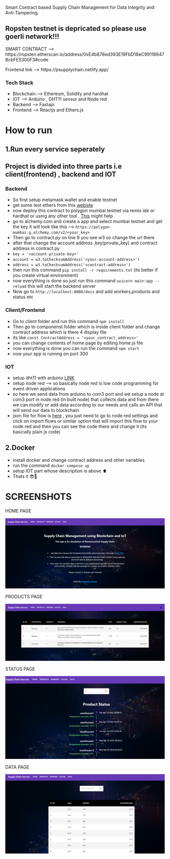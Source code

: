 
Smart Contract based Supply Chain Management for Data Integrity and Anti-Tampering.
## Ropsten testnet is depricated so please use goerli network!!!
<p> SMART CONTRACT -->  https://ropsten.etherscan.io/address/0xE4b876ed393E19FbD18eC99118647BcbFE5300F3#code </p>
<p> Frontend link  --> https://psupplychain.netlify.app/ </p>

<h3> Tech Stack </h3>
<ul>
  <li>Blockchain --> Ethereum, Solidity and hardhat </li>
  <li> IOT --> Arduino , DHT11 sensor  and Node red </li>
  <li> Backend --> Fastapi </li>
  <li> Frontend --> Reactjs and Ethers.js </li>
</ul>


# How to run 

## 1.Run every service seperately

## Project is divided into three parts i.e  client(frontend) , backend and IOT 

### Backend

- So first setup metamask wallet and enable testnet
- get some test ethers from this [webiste](https://mumbaifaucet.com/)
- now deploy this contract to polygon mumbai testnet via remix ide or hardhat or using any other tool . [This](https://wiki.polygon.technology/docs/develop/remix/) might help
- go to alchemy.com and create a app and select mumbai testnet and get the key it will look like this --> `https://polygon-mumbai.g.alchemy.com/v2/<your_key>`
- Then go to contract.py on line 9 you see w3 so change the url there 
- after that change the account address ,key(private_key) and contract address in contract.py
- `key = '<account-private-key>' `
- `account = w3.toChecksumAddress('<your-account-address>')  `
- `address = w3.toChecksumAddress('<contract-address>')`
- then run this command `pip install -r requirements.txt` (its better if you create virtual environment)
- now everything is done so just run this command `uvicorn main:app --reload` this will start the backend server
- Now go to `http://localhost:8000/docs` and add workers,products and status etc


### Client/Frontend

- Go to client folder and run this command `npm install`
-  Then go to componenst folder which is inside client folder and change contract address which is there 4 display file
- its like `const ContractAddress = '<your_contract_address>' `
- you can change contents of home page by editing home.js file 
- now everything is done you can run the command `npm start`
- now your app is runnng on port 300

### IOT 

- setup dht11 with arduino [LINK](https://randomnerdtutorials.com/complete-guide-for-dht11dht22-humidity-and-temperature-sensor-with-arduino/)
- setup node red --> so basically node red is low code programming for event driven applications
- so here we send data from arduino to com3 port and we setup a node at com3 port in node red (in built node) that collects data and from there we can modify or add data according to our needs and calls an API that will send our data to blockchain 
- json file for flow is [here](https://github.com/HemendraSharma04/SupplyChainDapp/blob/hemendra/Node_Red.json) , you just need to go to node red settings and click on import flows or similar option that will import this flow to your node red and then you can see the code there and change it (its basically plain js code)

## 2.Docker

- install docker and change contract address and other variables 
- run the command `docker-compose up`
- setup IOT part whose description is above ⬆️
- Thats it 😎🚀

# SCREENSHOTS

<p>HOME PAGE </p>

![](Screenshots/Home.png)

<p>PRODUCTS PAGE</p>

![](Screenshots/Products.png)

<p>STATUS PAGE</p>

![](Screenshots/status.png)

<p>DATA PAGE</p>

![](Screenshots/Data.png)
